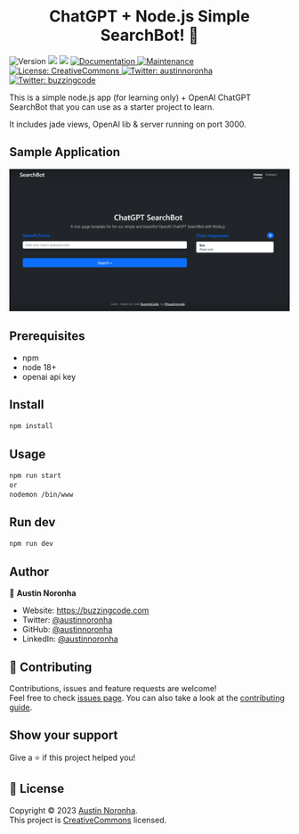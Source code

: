 <h1 align="center">ChatGPT + Node.js Simple SearchBot! 👋</h1>
<p>
  <img alt="Version" src="https://img.shields.io/badge/version-1.0.0-blue.svg?cacheSeconds=2592000" />
  <img src="https://img.shields.io/badge/npm-%3E%3D5.5.0-blue.svg" />
  <img src="https://img.shields.io/badge/node-%3E%3D9.3.0-blue.svg" />
  <a href="https://github.com/kefranabg/readme-md-generator#readme" target="_blank">
    <img alt="Documentation" src="https://img.shields.io/badge/documentation-yes-brightgreen.svg" />
  </a>
  <a href="https://github.com/kefranabg/readme-md-generator/graphs/commit-activity" target="_blank">
    <img alt="Maintenance" src="https://img.shields.io/badge/Maintained%3F-yes-green.svg" />
  </a>
  <a href="https://github.com/austinnoronha/express-and-nodejs-sample-app.git/blob/main/LICENSE" target="_blank">
    <img alt="License: CreativeCommons" src="https://img.shields.io/github/license/austinnoronha/Website Skeleton build with Node, Express and Handlebars" />
  </a>
  <a href="https://twitter.com/austinnoronha" target="_blank">
    <img alt="Twitter: austinnoronha" src="https://img.shields.io/twitter/follow/austinnoronha.svg?style=social" />
  </a>
  <a href="https://twitter.com/buzzingcode" target="_blank">
    <img alt="Twitter: buzzingcode" src="https://img.shields.io/twitter/follow/austinnoronha.svg?style=social" />
  </a>
</p>

This is a simple node.js app (for learning only) + OpenAI ChatGPT SearchBot that you can use as a starter project to learn. 

It includes jade views, OpenAI lib & server running on port 3000.

## Sample Application

<img alt="Nodejs OpenAI ChatGPT SearchBot Sample App with Bootstrap HTML CSS.png" src="https://github.com/austinnoronha/UI-References-and-Screenshots/blob/9b512be245ab3c2c07972784b6cccc1a605df45a/common-images/Nodejs%20OpenAI%20ChatGPT%20SearchBot%20Sample%20App%20with%20Bootstrap%20HTML%20CSS.png?raw=true" data-hpc="true" class="Box-sc-g0xbh4-0 kzRgrI">

## Prerequisites

- npm
- node 18+
- openai api key

## Install

```sh
npm install
```

## Usage

```sh
npm run start
or
nodemon /bin/www
```

## Run dev

```sh
npm run dev
```

## Author

👤 **Austin Noronha**

* Website: https://buzzingcode.com
* Twitter: [@austinnoronha](https://twitter.com/austinnoronha)
* GitHub: [@austinnoronha](https://github.com/austinnoronha)
* LinkedIn: [@austinnoronha](https://linkedin.com/in/austinnoronha)

## 🤝 Contributing

Contributions, issues and feature requests are welcome!<br />Feel free to check [issues page](https://github.com/austinnoronha/express-and-nodejs-sample-app.git/issues). You can also take a look at the [contributing guide](https://github.com/kefranabg/readme-md-generator/blob/master/CONTRIBUTING.md).

## Show your support

Give a ⭐️ if this project helped you!

## 📝 License

Copyright © 2023 [Austin Noronha](https://github.com/austinnoronha).<br />
This project is [CreativeCommons](https://github.com/austinnoronha/express-and-nodejs-sample-app/blob/main/LICENSE.txt) licensed.
